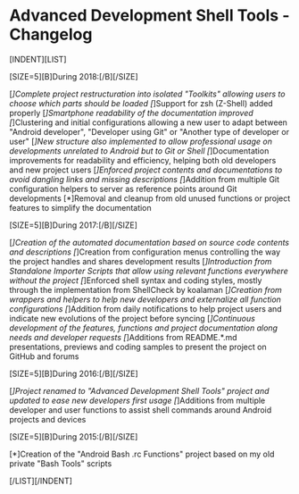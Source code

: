 # Advanced Development Shell Tools - Changelog #


[INDENT][LIST]

[SIZE=5][B]During 2018:[/B][/SIZE]

[*]Complete project restructuration into isolated "Toolkits"
   allowing users to choose which parts should be loaded
[*]Support for zsh (Z-Shell) added properly
[*]Smartphone readability of the documentation improved
[*]Clustering and initial configurations allowing a new user
   to adapt between "Android developer", "Developer using Git"
   or "Another type of developer or user"
[*]New structure also implemented to allow professional usage
   on developments unrelated to Android but to Git or Shell
[*]Documentation improvements for readability and efficiency,
   helping both old developers and new project users
[*]Enforced project contents and documentations to avoid
   dangling links and missing descriptions
[*]Addition from multiple Git configuration helpers
   to server as reference points around Git developments
[*]Removal and cleanup from old unused functions
   or project features to simplify the documentation

[SIZE=5][B]During 2017:[/B][/SIZE]

[*]Creation of the automated documentation based on
   source code contents and descriptions
[*]Creation from configuration menus controlling the way
   the project handles and shares development results
[*]Introduction from Standalone Importer Scripts that allow
   using relevant functions everywhere without the project
[*]Enforced shell syntax and coding styles, mostly through
   the implementation from ShellCheck by koalaman
[*]Creation from wrappers and helpers to help new developers
   and externalize all function configurations
[*]Addition from daily notifications to help project users
   and indicate new evolutions of the project before syncing
[*]Continuous development of the features, functions and
   project documentation along needs and developer requests
[*]Additions from README.*.md presentations, previews and
   coding samples to present the project on GitHub and forums

[SIZE=5][B]During 2016:[/B][/SIZE]

[*]Project renamed to "Advanced Development Shell Tools" project
   and updated to ease new developers first usage
[*]Additions from multiple developer and user functions to
   assist shell commands around Android projects and devices

[SIZE=5][B]During 2015:[/B][/SIZE]

[*]Creation of the "Android Bash .rc Functions" project
   based on my old private "Bash Tools" scripts

[/LIST][/INDENT]
